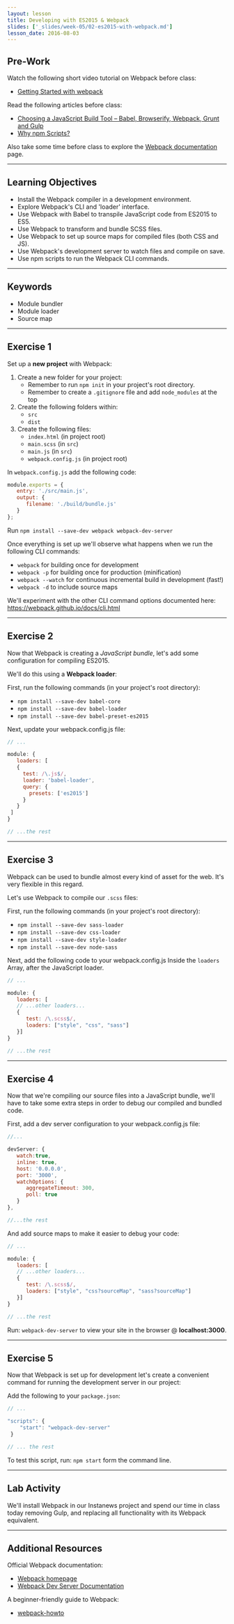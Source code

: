 ```yaml
---
layout: lesson
title: Developing with ES2015 & Webpack
slides: ['_slides/week-05/02-es2015-with-webpack.md']
lesson_date: 2016-08-03
---
```


## Pre-Work

Watch the following short video tutorial on Webpack before class:

- [Getting Started with webpack](https://www.youtube.com/watch?v=TaWKUpahFZM)

Read the following articles before class:

- [Choosing a JavaScript Build Tool – Babel, Browserify, Webpack, Grunt and Gulp](http://jamesknelson.com/which-build-system-should-i-use-for-my-javascript-app/)
- [Why npm Scripts?](https://css-tricks.com/why-npm-scripts/)

Also take some time before class to explore the [Webpack documentation](https://webpack.github.io/docs/) page.

---

## Learning Objectives

- Install the Webpack compiler in a development environment.
- Explore Webpack's CLI and 'loader' interface.
- Use Webpack with Babel to transpile JavaScript code from ES2015 to ES5.
- Use Webpack to transform and bundle SCSS files.
- Use Webpack to set up source maps for compiled files (both CSS and JS).
- Use Webpack's development server to watch files and compile on save.
- Use npm scripts to run the Webpack CLI commands.

---

## Keywords

- Module bundler
- Module loader
- Source map

---

## Exercise 1

Set up a **new project** with Webpack:

1. Create a new folder for your project:
    - Remember to run `npm init` in your project's root directory.
    - Remember to create a `.gitignore` file and add `node_modules` at the top
2. Create the following folders within:
    - `src`
    - `dist`
3. Create the following files:
    - `index.html` (in project root)
    - `main.scss` (in `src`)
    - `main.js` (in `src`)
    - `webpack.config.js` (in project root)

In `webpack.config.js` add the following code:

```js
module.exports = {
   entry: './src/main.js',
   output: {
      filename: './build/bundle.js'
   }
};
```

Run `npm install --save-dev webpack webpack-dev-server`

Once everything is set up we'll observe what happens when we run the following CLI commands:

- `webpack` for building once for development
- `webpack -p` for building once for production (minification)
- `webpack --watch` for continuous incremental build in development (fast!)
- `webpack -d` to include source maps

We'll experiment with the other CLI command options documented here:
https://webpack.github.io/docs/cli.html

---

## Exercise 2

Now that Webpack is creating a *JavaScript bundle*, let's add some configuration for compiling ES2015.

We'll do this using a **Webpack loader**:

First, run the following commands (in your project's root directory):

- `npm install --save-dev babel-core`
- `npm install --save-dev babel-loader`
- `npm install --save-dev babel-preset-es2015`

Next, update your webpack.config.js file:

```js
// ...

module: {
   loaders: [
   {
     test: /\.js$/,
     loader: 'babel-loader',
     query: {
       presets: ['es2015']
     }
   }
 ]
}

// ...the rest
```

---

## Exercise 3

Webpack can be used to bundle almost every kind of asset for the web. It's very flexible in this regard.

Let's use Webpack to compile our `.scss` files:

First, run the following commands (in your project's root directory):

- `npm install --save-dev sass-loader`
- `npm install --save-dev css-loader`
- `npm install --save-dev style-loader`
- `npm install --save-dev node-sass`

Next, add the following code to your webpack.config.js Inside the `loaders` Array,
after the JavaScript loader.

```js
// ...

module: {
   loaders: [
   // ...other loaders...
   {
      test: /\.scss$/,
      loaders: ["style", "css", "sass"]
   }]
}

// ...the rest
```

---

## Exercise 4

Now that we're compiling our source files into a JavaScript bundle, we'll have to take some extra steps in order to debug our compiled and bundled code.

First, add a dev server configuration to your webpack.config.js file:

```js
//...

devServer: {
   watch:true,
   inline: true,
   host: '0.0.0.0',
   port: '3000',
   watchOptions: {
      aggregateTimeout: 300,
      poll: true
   }
},

//...the rest
```

And add source maps to make it easier to debug your code:

```js
// ...

module: {
   loaders: [
   // ...other loaders...
   {
      test: /\.scss$/,
      loaders: ["style", "css?sourceMap", "sass?sourceMap"]
   }]
}

// ...the rest
```

Run: `webpack-dev-server` to view your site in the browser @ **localhost:3000**.

---

## Exercise 5

Now that Webpack is set up for development let's create a convenient command for running the development server in our project:

Add the following to your `package.json`:

```js
// ...

"scripts": {
    "start": "webpack-dev-server"
 }

// ... the rest
```

To test this script, run: `npm start` form the command line.

---

## Lab Activity

We'll install Webpack in our Instanews project and spend our time in class today removing Gulp, and replacing all functionality with its Webpack equivalent.

---

## Additional Resources

Official Webpack documentation:

- [Webpack homepage](https://webpack.github.io/)
- [Webpack Dev Server Documentation](https://webpack.github.io/docs/webpack-dev-server.html)

A beginner-friendly guide to Webpack:

- [webpack-howto](https://github.com/petehunt/webpack-howto)
